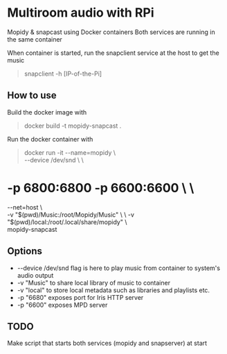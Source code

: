 # Multiroom audio with RPi

Mopidy & snapcast using Docker containers
Both services are running in the same container

When container is started, run the snapclient service at the host to get the music
> snapclient -h [IP-of-the-Pi]

## How to use

Build the docker image with
> docker build -t mopidy-snapcast .

Run the docker container with

> docker run -it --name=mopidy \ \
  --device /dev/snd \ \
#  -p 6800:6800 -p 6600:6600 \ \
  --net=host \ \
  -v "$(pwd)/Music:/root/Mopidy/Music" \ \
  -v "$(pwd)/local:/root/.local/share/mopidy" \ \
  mopidy-snapcast

## Options

* --device /dev/snd flag is here to play music from container to system's audio output
* -v "Music" to share local library of music to container
* -v "local" to store local metadata such as libraries and playlists etc.
* -p "6680" exposes port for Iris HTTP server
* -p "6600" exposes MPD server

## TODO

Make script that starts both services (mopidy and snapserver) at start
